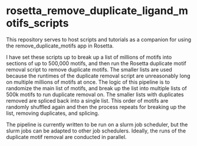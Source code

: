 # rosetta_remove_duplicate_ligand_motifs_scripts
This repository serves to host scripts and tutorials as a companion for using the remove_duplicate_motifs app in Rosetta.

I have set these scripts up to break up a list of millions of motifs into sections of up to 500,000 motifs, and then run the Rosetta duplicate motif removal script to remove duplicate motifs. The smaller lists are used because the runtimes of the duplicate removal script are unreasonably long on multiple millions of motifs at once. The logic of this pipeline is to randomize the main list of motifs, and break up the list into multiple lists of 500k motifs to run duplicate removal on. The smaller lists with duplicates removed are spliced back into a single list. This order of motifs are randomly shuffled again and then the process repeats for breaking up the list, removing duplicates, and splicing.

The pipeline is currently written to be run on a slurm job scheduler, but the slurm jobs can be adapted to other job schedulers. Ideally, the runs of the duplicate motif removal are conducted in parallel.
